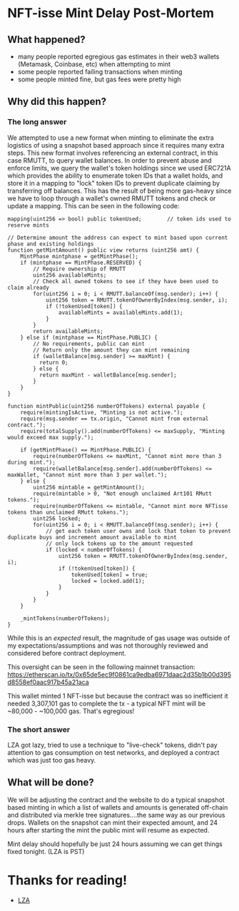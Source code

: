 # NFT-isse Mint Delay Post-Mortem

## What happened?

* many people reported egregious gas estimates in their web3 wallets (Metamask, Coinbase, etc) when attempting to mint
* some people reported failing transactions when minting
* some people minted fine, but gas fees were pretty high

## Why did this happen?

### The long answer

We attempted to use a new format when minting to eliminate the extra logistics of using a snapshot based approach since it requires many extra steps. This new format involves referencing an external contract, in this case RMUTT, to query wallet balances. In order to prevent abuse and enforce limits, we query the wallet's token holdings since we used ERC721A which provides the ability to enumerate token IDs that a wallet holds, and store it in a mapping to "lock" token IDs to prevent duplicate claiming by transferring off balances. This has the result of being more gas-heavy since we have to loop through a wallet's owned RMUTT tokens and check or update a mapping. This can be seen in the following code:

```
mapping(uint256 => bool) public tokenUsed;        // token ids used to reserve mints

// Determine amount the address can expect to mint based upon current phase and existing holdings
function getMintAmount() public view returns (uint256 amt) {
    MintPhase mintphase = getMintPhase();
    if (mintphase == MintPhase.RESERVED) {
        // Require ownership of RMUTT
        uint256 availableMints;
        // Check all owned tokens to see if they have been used to claim already
        for(uint256 i = 0; i < RMUTT.balanceOf(msg.sender); i++) {
            uint256 token = RMUTT.tokenOfOwnerByIndex(msg.sender, i);
            if (!tokenUsed[token]) {
                availableMints = availableMints.add(1);
            }
        }
        return availableMints;
    } else if (mintphase == MintPhase.PUBLIC) {
        // No requirements, public can mint
        // Return only the amount they can mint remaining
        if (walletBalance[msg.sender] >= maxMint) {
          return 0;
        } else {
          return maxMint - walletBalance[msg.sender];
        }
    }
}

function mintPublic(uint256 numberOfTokens) external payable {
    require(mintingIsActive, "Minting is not active.");
    require(msg.sender == tx.origin, "Cannot mint from external contract.");
    require(totalSupply().add(numberOfTokens) <= maxSupply, "Minting would exceed max supply.");

    if (getMintPhase() == MintPhase.PUBLIC) {
        require(numberOfTokens <= maxMint, "Cannot mint more than 3 during mint.");
        require(walletBalance[msg.sender].add(numberOfTokens) <= maxWallet, "Cannot mint more than 3 per wallet.");
    } else {
        uint256 mintable = getMintAmount();
        require(mintable > 0, "Not enough unclaimed Art101 RMutt tokens.");
        require(numberOfTokens <= mintable, "Cannot mint more NFTisse tokens than unclaimed RMutt tokens.");
        uint256 locked;
        for(uint256 i = 0; i < RMUTT.balanceOf(msg.sender); i++) {
            // get each token user owns and lock that token to prevent duplicate buys and increment amount available to mint
            // only lock tokens up to the amount requested
            if (locked < numberOfTokens) {
                uint256 token = RMUTT.tokenOfOwnerByIndex(msg.sender, i);
                if (!tokenUsed[token]) {
                    tokenUsed[token] = true;
                    locked = locked.add(1);
                }
            }
        }
    }

    _mintTokens(numberOfTokens);
}
```

While this is an *expected* result, the magnitude of gas usage was outside of my expectations/assumptions and was not thoroughly reviewed and considered before contract deployment.

This oversight can be seen in the following mainnet transaction: https://etherscan.io/tx/0x65de5ec9f0861ca9edba6971daac2d35b1b00d395d8558ef0aac917b45a21aca

This wallet minted 1 NFT-isse but because the contract was so inefficient it needed 3,307,101 gas to complete the tx - a typical NFT mint will be ~80,000 - ~100,000 gas. That's egregious!

### The short answer

LZA got lazy, tried to use a technique to "live-check" tokens, didn't pay attention to gas consumption on test networks, and deployed a contract which was just too gas heavy.

## What will be done?

We will be adjusting the contract and the website to do a typical snapshot based minting in which a list of wallets and amounts is generated off-chain and distributed via merkle tree signatures....the same way as our previous drops. Wallets on the snapshot can mint their expected amount, and 24 hours after starting the mint the public mint will resume as expected.

Mint delay should hopefully be just 24 hours assuming we can get things fixed tonight. (LZA is PST)



# Thanks for reading!

- [LZA](https://lzahq.tech)
